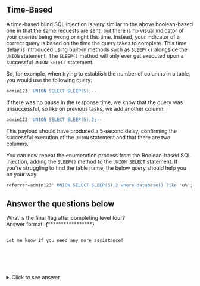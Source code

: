 ## Time-Based

A time-based blind SQL injection is very similar to the above boolean-based one in that the same requests are sent, but there is no visual indicator of your queries being wrong or right this time. Instead, your indicator of a correct query is based on the time the query takes to complete. This time delay is introduced using built-in methods such as `SLEEP(x)` alongside the `UNION` statement. The `SLEEP()` method will only ever get executed upon a successful `UNION SELECT` statement.

So, for example, when trying to establish the number of columns in a table, you would use the following query:

```sql
admin123' UNION SELECT SLEEP(5);--
```

If there was no pause in the response time, we know that the query was unsuccessful, so like on previous tasks, we add another column:

```sql
admin123' UNION SELECT SLEEP(5),2;--
```

This payload should have produced a 5-second delay, confirming the successful execution of the `UNION` statement and that there are two columns.

You can now repeat the enumeration process from the Boolean-based SQL injection, adding the `SLEEP()` method to the `UNION SELECT` statement. If you're struggling to find the table name, the below query should help you on your way:

```sql
referrer=admin123' UNION SELECT SLEEP(5),2 where database() like 'u%';--
```

## Answer the questions below

What is the final flag after completing level four?  
Answer format: ***{********************}
```

Let me know if you need any more assistance!






```
<details>
<summary>Click to  see answer</summary>
 

```sql
THM{SQL_INJECTION_MASTER}
 
 ```
